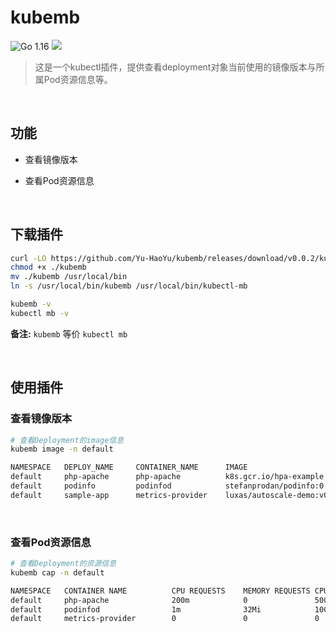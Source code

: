 # kubemb
![Go 1.16](https://img.shields.io/badge/Go-v1.16-blue)&nbsp;[![](https://img.shields.io/github/license/Yu-HaoYu/Ferryman?color=red)](https://github.com/Yu-HaoYu/Ferryman/blob/master/LICENSE)

> ​		这是一个kubectl插件，提供查看deployment对象当前使用的镜像版本与所属Pod资源信息等。
>

<br/>

## **功能**

- 查看镜像版本

- 查看Pod资源信息

<br/>

## 下载插件

```bash
curl -LO https://github.com/Yu-HaoYu/kubemb/releases/download/v0.0.2/kubemb
chmod +x ./kubemb
mv ./kubemb /usr/local/bin
ln -s /usr/local/bin/kubemb /usr/local/bin/kubectl-mb

kubemb -v
kubectl mb -v

```

**备注:** `kubemb` 等价 `kubectl mb`

<br/>

## **使用插件**

### 查看镜像版本

```bash
# 查看Deployment的image信息
kubemb image -n default

NAMESPACE	DEPLOY_NAME		CONTAINER_NAME		IMAGE
default		php-apache		php-apache			k8s.gcr.io/hpa-example
default		podinfo			podinfod			stefanprodan/podinfo:0.0.1
default		sample-app		metrics-provider	luxas/autoscale-demo:v0.1.2
```

<br/>

### 查看Pod资源信息

```bash
# 查看Deployment的资源信息
kubemb cap -n default

NAMESPACE	CONTAINER NAME			CPU REQUESTS	MEMORY REQUESTS	CPU LIMITS	MEMORY LIMITS
default		php-apache				200m			0				500m		0
default		podinfod				1m				32Mi			100m		256Mi
default		metrics-provider		0				0				0			0
```



